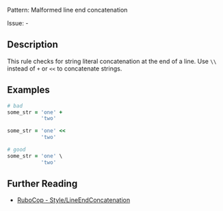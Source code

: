 Pattern: Malformed line end concatenation

Issue: -

## Description

This rule checks for string literal concatenation at the end of a line. Use `\\` instead of `+` or `<<` to concatenate strings.

## Examples

```ruby
# bad
some_str = 'one' +
           'two'

some_str = 'one' <<
           'two'

# good
some_str = 'one' \
           'two'
```

## Further Reading

* [RuboCop - Style/LineEndConcatenation](https://docs.rubocop.org/rubocop/cops_style.html#stylelineendconcatenation)
